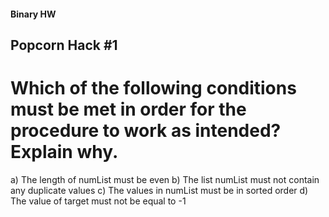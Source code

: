 #### Binary HW

## Popcorn Hack #1 


# Which of the following conditions must be met in order for the procedure to work as intended? Explain why.


a) The length of numList must be even
b) The list numList must not contain any duplicate values
c) The values in numList must be in sorted order
d) The value of target must not be equal to -1